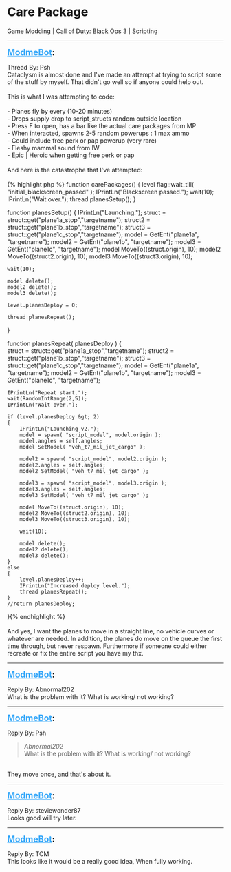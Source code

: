 # Care Package
Game Modding | Call of Duty: Black Ops 3 | Scripting

---
<strong style="font-size: 1.4em;"><span style="text-decoration: underline;text-decoration-color: #34a7f9;"><span style="color:#34a7f9;">ModmeBot</span></span>:</strong>

<p>Thread By: Psh<br /> Cataclysm is almost done and I&#39;ve made an attempt at trying to script some of the stuff by myself. That didn&#39;t go well so if anyone could help out.<br /> <br />This is what I was attempting to code:<br /> <br />- Planes fly by every (10-20 minutes)<br /> - Drops supply drop to script_structs random outside location<br />- Press F to open, has a bar like the actual care packages from MP<br /> - When interacted, spawns 2-5 random powerups : 1 max ammo<br />- Could include free perk or pap powerup (very rare)<br /> - Fleshy mammal sound from IW<br /> - Epic | Heroic when getting free perk or pap<br /> <br />And here is the catastrophe that I&#39;ve attempted:<br /> <br />{% highlight php %}
function carePackages()
{
	level flag::wait_till( "initial_blackscreen_passed" );
	IPrintLn("Blackscreen passed.");
	wait(10);
	IPrintLn("Wait over.");
	thread planesSetup();
}

function planesSetup()
{
	IPrintLn("Launching.");
	struct = struct::get("plane1a_stop","targetname");
	struct2 = struct::get("plane1b_stop","targetname");
	struct3 = struct::get("plane1c_stop","targetname");
	model = GetEnt("plane1a", "targetname");
	model2 = GetEnt("plane1b", "targetname");
	model3 = GetEnt("plane1c", "targetname");
	model MoveTo((struct.origin), 10);
	model2 MoveTo((struct2.origin), 10);
	model3 MoveTo((struct3.origin), 10);
	
	wait(10);
	
	model delete();
	model2 delete();
	model3 delete();
	
	level.planesDeploy = 0;
	
	thread planesRepeat();
}	

function planesRepeat( planesDeploy )
{	
	struct = struct::get("plane1a_stop","targetname");
	struct2 = struct::get("plane1b_stop","targetname");
	struct3 = struct::get("plane1c_stop","targetname");
	model = GetEnt("plane1a", "targetname");
	model2 = GetEnt("plane1b", "targetname");
	model3 = GetEnt("plane1c", "targetname");

	IPrintLn("Repeat start.");
	wait(RandomIntRange(2,5));
	IPrintLn("Wait over.");
	
	if (level.planesDeploy &gt; 2)
	{
		IPrintLn("Launching v2.");
		model = spawn( "script_model", model.origin ); 
		model.angles = self.angles; 
		model SetModel( "veh_t7_mil_jet_cargo" ); 
		
		model2 = spawn( "script_model", model2.origin ); 
		model2.angles = self.angles; 
		model2 SetModel( "veh_t7_mil_jet_cargo" ); 
		
		model3 = spawn( "script_model", model3.origin ); 
		model3.angles = self.angles; 
		model3 SetModel( "veh_t7_mil_jet_cargo" ); 
		
		model MoveTo((struct.origin), 10);
		model2 MoveTo((struct2.origin), 10);
		model3 MoveTo((struct3.origin), 10);
		
		wait(10);
		
		model delete();
		model2 delete();
		model3 delete();
	}
	else
	{
		level.planesDeploy++;
		IPrintLn("Increased deploy level.");
		thread planesRepeat();
	}
	//return planesDeploy;
}{% endhighlight %}
 <br /> <br />And yes, I want the planes to move in a straight line, no vehicle curves or whatever are needed. In addition, the planes do move on the queue the first time through, but never respawn. Furthermore if someone could either recreate or fix the entire script you have my thx.</p>

---
<strong style="font-size: 1.4em;"><span style="text-decoration: underline;text-decoration-color: #34a7f9;"><span style="color:#34a7f9;">ModmeBot</span></span>:</strong>

<p>Reply By: Abnormal202<br />What is the problem with it? What is working/ not working?</p>

---
<strong style="font-size: 1.4em;"><span style="text-decoration: underline;text-decoration-color: #34a7f9;"><span style="color:#34a7f9;">ModmeBot</span></span>:</strong>

<p>Reply By: Psh<br /><blockquote><em>Abnormal202</em><br />What is the problem with it? What is working/ not working?</blockquote><br /> They move once, and that&#39;s about it.</p>

---
<strong style="font-size: 1.4em;"><span style="text-decoration: underline;text-decoration-color: #34a7f9;"><span style="color:#34a7f9;">ModmeBot</span></span>:</strong>

<p>Reply By: steviewonder87<br />Looks good will try later.</p>

---
<strong style="font-size: 1.4em;"><span style="text-decoration: underline;text-decoration-color: #34a7f9;"><span style="color:#34a7f9;">ModmeBot</span></span>:</strong>

<p>Reply By: TCM<br />This looks like it would be a really good idea, When fully working.</p>
